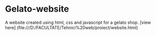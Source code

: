 # Gelato-website
A website created using html, css and javascript for a gelato shop. [view here] (file:///D:/FACULTATE/Tehnici%20web/proiect/website.html)
